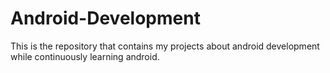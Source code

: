 # Android-Development
This is the repository that contains my projects about android development while continuously learning android.
